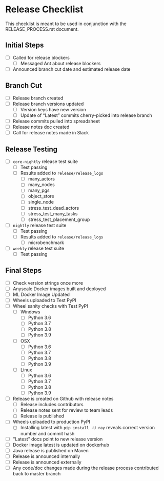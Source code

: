 # Release Checklist
This checklist is meant to be used in conjunction with the RELEASE_PROCESS.rst document.

## Initial Steps
- [ ] Called for release blockers
	- [ ] Messaged Ant about release blockers
- [ ] Announced branch cut date and estimated release date

## Branch Cut
- [ ] Release branch created
- [ ] Release branch versions updated
	- [ ] Version keys have new version
	- [ ] Update of “Latest” commits cherry-picked into release branch
- [ ] Release commits pulled into spreadsheet
- [ ] Release notes doc created
- [ ] Call for release notes made in Slack

## Release Testing
- [ ] ``core-nightly`` release test suite
    - [ ] Test passing
    - [ ] Results added to `release/release_logs`
        - [ ] many_actors
        - [ ] many_nodes
        - [ ] many_pgs
        - [ ] object_store
        - [ ] single_node
        - [ ] stress_test_dead_actors
        - [ ] stress_test_many_tasks
        - [ ] stress_test_placement_group
- [ ] ``nightly`` release test suite
    - [ ] Test passing
    - [ ] Results added to `release/release_logs`
        - [ ] microbenchmark

- [ ] ``weekly`` release test suite
    - [ ] Test passing

## Final Steps
- [ ] Check version strings once more
- [ ] Anyscale Docker images built and deployed
- [ ] ML Docker Image Updated
- [ ] Wheels uploaded to Test PyPI
- [ ] Wheel sanity checks with Test PyPI
    - [ ] Windows
        - [ ] Python 3.6
        - [ ] Python 3.7
        - [ ] Python 3.8
        - [ ] Python 3.9
    - [ ] OSX
        - [ ] Python 3.6
        - [ ] Python 3.7
        - [ ] Python 3.8
        - [ ] Python 3.9
    - [ ] Linux
        - [ ] Python 3.6
        - [ ] Python 3.7
        - [ ] Python 3.8
        - [ ] Python 3.9
- [ ] Release is created on Github with release notes
    - [ ] Release includes contributors
    - [ ] Release notes sent for review to team leads
    - [ ] Release is published
- [ ] Wheels uploaded to production PyPI
    - [ ] Installing latest with `pip install -U ray` reveals correct version number and commit hash
- [ ] "Latest" docs point to new release version
- [ ] Docker image latest is updated on dockerhub
- [ ] Java release is published on Maven
- [ ] Release is announced internally
- [ ] Release is announced externally
- [ ] Any code/doc changes made during the release process contributed back to master branch
